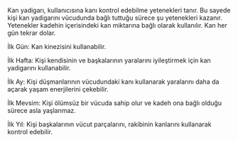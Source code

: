 Kan yadigarı, kullanıcısına kanı kontrol edebilme yetenekleri tanır. Bu sayede kişi kan yadigarını vücudunda bağlı tuttuğu sürece şu yetenekleri kazanır. Yetenekler kadehin içerisindeki kan miktarına bağlı olarak kullanılır. Kan her gün tekrar dolar.

İlk Gün: 
Kan kinezisini kullanabilir.

İlk Hafta: 
Kişi kendisinin ve başkalarının yaralarını iyileştirmek için kan yadigarını kullanabilir.

İlk Ay: 
Kişi düşmanlarının vücudundaki kanı kullanarak yaralarını daha da açarak yaşam enerjilerini çekebilir.

İlk Mevsim: 
Kişi ölümsüz bir vücuda sahip olur ve kadeh ona bağlı olduğu sürece asla yaşlanmaz.

İlk Yıl: 
Kişi başkalarının vücut parçalarını, rakibinin kanlarını kullanarak kontrol edebilir.